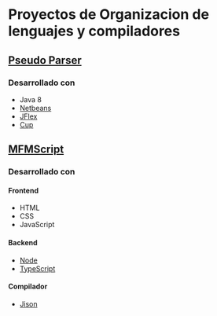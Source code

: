 # Proyectos de Organizacion de lenguajes y compiladores

## [Pseudo Parser](https://github.com/OrmandyRony/OLC1--201807328-/tree/main/PseudoParser)
[comment]: # (Definicion del proyecto)
### Desarrollado con
- Java 8
- [Netbeans](https://netbeans.apache.org/download/nb120/nb120.html)
- [JFlex](https://www.jflex.de/)
- [Cup](http://www2.cs.tum.edu/projects/cup/index.php)

## [MFMScript](https://github.com/OrmandyRony/OLC1--201807328-/tree/main/MFMScript/)
[comment]: # (Definicion del proyecto)
### Desarrollado con
#### Frontend
- HTML
- CSS
- JavaScript

#### Backend
- [Node](https://nodejs.org/es/)
- [TypeScript](https://www.typescriptlang.org/docs/)

#### Compilador
- [Jison](https://gerhobbelt.github.io/jison/docs/)
